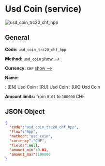 
# Usd Coin (service) 
![usd_coin_trc20_chf_hpp](https://static.openfintech.io/payment_methods/usd_coin_trc20_chf_hpp/logo.svg?w=400&c=v0.59.26#w200)  

## General 
 
**Code:** `usd_coin_trc20_chf_hpp` 
 
**Method:** `usd_coin` 
 [show -->](/payment-methods/usd_coin/) 
 
**Currency:** `CHF` [show -->](/currencies/CHF/) 
 
**Name:** 
 
:	[EN] Usd Coin 
:	[RU] Usd Coin 
:	[UK] Usd Coin 
 
**Amount limits:** from `0.01` to `100000` CHF 

## JSON Object 

```json
{
  "code":"usd_coin_trc20_chf_hpp",
  "flow":"hpp",
  "method":"usd_coin",
  "currency":"CHF",
  "fields":null,
  "amount_min":0.01,
  "amount_max":100000
}
```  
